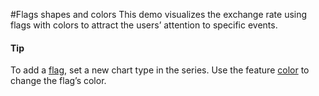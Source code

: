 #Flags shapes and colors
This demo visualizes the exchange rate using flags with colors to attract the users’ attention to specific events.

#### Tip
To add a [flag](https://api.highcharts.com/highstock/plotOptions.flags), set a new chart type in the series.
Use the feature [color](https://api.highcharts.com/highstock/plotOptions.flags.color) to change the flag’s color.